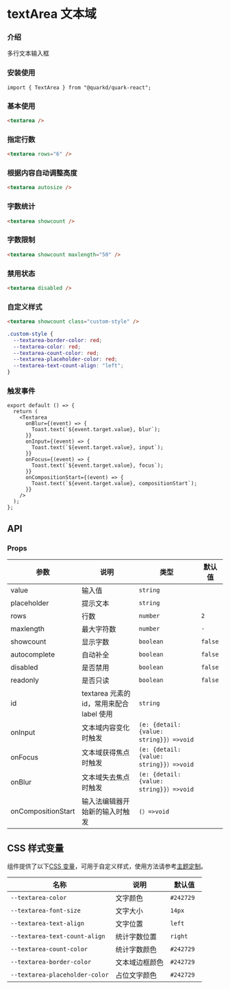 # textArea 文本域

### 介绍

多行文本输入框

### 安装使用

```tsx
import { TextArea } from "@quarkd/quark-react";
```

### 基本使用

```html
<textarea />
```

### 指定行数

```html
<textarea rows="6" />
```

### 根据内容自动调整高度

```html
<textarea autosize />
```

### 字数统计

```html
<textarea showcount />
```

### 字数限制

```html
<textarea showcount maxlength="50" />
```

### 禁用状态

```html
<textarea disabled />
```

### 自定义样式

```html
<textarea showcount class="custom-style" />
```

```css
.custom-style {
  --textarea-border-color: red;
  --textarea-color: red;
  --textarea-count-color: red;
  --textarea-placeholder-color: red;
  --textarea-text-count-align: "left";
}
```

### 触发事件

```tsx
export default () => {
  return (
    <Textarea
      onBlur={(event) => {
        Toast.text(`${event.target.value}, blur`);
      }}
      onInput={(event) => {
        Toast.text(`${event.target.value}, input`);
      }}
      onFocus={(event) => {
        Toast.text(`${event.target.value}, focus`);
      }}
      onCompositionStart={(event) => {
        Toast.text(`${event.target.value}, compositionStart`);
      }}
    />
  );
};
```

## API

### Props

| 参数               | 说明                                      | 类型                                    | 默认值  |
| ------------------ | ----------------------------------------- | --------------------------------------- | ------- |
| value              | 输入值                                    | `string `                               |
| placeholder        | 提示文本                                  | `string`                                |
| rows               | 行数                                      | `number`                                | `2`     |
| maxlength          | 最大字符数                                | `number `                               | `-`     |
| showcount          | 显示字数                                  | `boolean`                               | `false` |
| autocomplete       | 自动补全                                  | `boolean`                               | `false` |
| disabled           | 是否禁用                                  | `boolean`                               | `false` |
| readonly           | 是否只读                                  | `boolean`                               | `false` |
| id                 | textarea 元素的 id，常用来配合 label 使用 | `string`                                |
| onInput            | 文本域内容变化时触发                      | `(e: {detail:{value: string}}）=>void ` |         |
| onFocus            | 文本域获得焦点时触发                      | `(e: {detail:{value: string}}）=>void ` |         |
| onBlur             | 文本域失去焦点时触发                      | `(e: {detail:{value: string}}）=>void ` |         |
| onCompositionStart | 输入法编辑器开始新的输入时触发            | `(）=>void `                            |

## CSS 样式变量

组件提供了以下[CSS 变量](https://developer.mozilla.org/zh-CN/docs/Web/CSS/Using_CSS_custom_properties)，可用于自定义样式，使用方法请参考[主题定制](#/zh-CN/guide/theme)。

| 名称                           | 说明           | 默认值     |
| ------------------------------ | -------------- | ---------- |
| `--textarea-color`             | 文字颜色       | `#242729 ` |
| `--textarea-font-size`         | 文字大小       | `14px`     |
| `--textarea-text-align`        | 文字位置       | `left`     |
| `--textarea-text-count-align`  | 统计字数位置   | `right`    |
| `--textarea-count-color`       | 统计字数颜色   | `#242729`  |
| `--textarea-border-color`      | 文本域边框颜色 | `#242729`  |
| `--textarea-placeholder-color` | 占位文字颜色   | `#242729`  |
